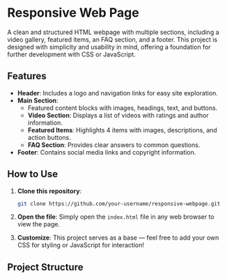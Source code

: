 # Responsive Web Page

A clean and structured HTML webpage with multiple sections, including a video gallery, featured items, an FAQ section, and a footer. This project is designed with simplicity and usability in mind, offering a foundation for further development with CSS or JavaScript.

## Features

- **Header**: Includes a logo and navigation links for easy site exploration.
- **Main Section**:
  - Featured content blocks with images, headings, text, and buttons.
  - **Video Section**: Displays a list of videos with ratings and author information.
  - **Featured Items**: Highlights 4 items with images, descriptions, and action buttons.
  - **FAQ Section**: Provides clear answers to common questions.
- **Footer**: Contains social media links and copyright information.

## How to Use

1. **Clone this repository**:
    ```bash
    git clone https://github.com/your-username/responsive-webpage.git
    ```

2. **Open the file**: Simply open the `index.html` file in any web browser to view the page.

3. **Customize**: This project serves as a base — feel free to add your own CSS for styling or JavaScript for interaction!

## Project Structure

